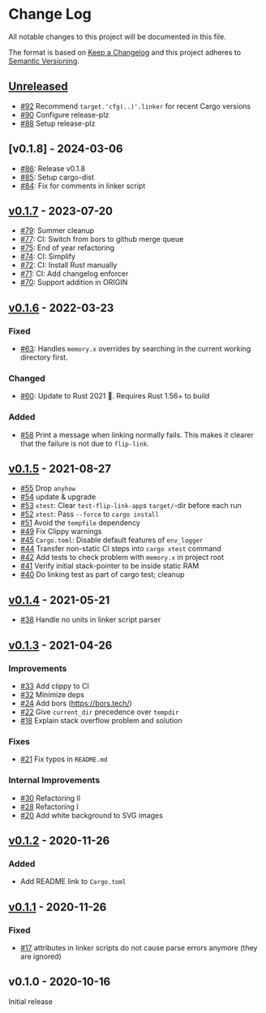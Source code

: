 # Change Log

All notable changes to this project will be documented in this file.

The format is based on [Keep a Changelog](http://keepachangelog.com/)
and this project adheres to [Semantic Versioning](http://semver.org/).

## [Unreleased]

- [#92] Recommend `target.'cfg(..)'.linker` for recent Cargo versions
- [#90] Configure release-plz
- [#88] Setup release-plz

[#92]: https://github.com/knurling-rs/flip-link/pull/92
[#90]: https://github.com/knurling-rs/flip-link/pull/90
[#88]: https://github.com/knurling-rs/flip-link/pull/86

## [v0.1.8] - 2024-03-06

- [#86]: Release v0.1.8
- [#85]: Setup cargo-dist
- [#84]: Fix for comments in linker script

[#86]: https://github.com/knurling-rs/flip-link/pull/86
[#85]: https://github.com/knurling-rs/flip-link/pull/85
[#84]: https://github.com/knurling-rs/flip-link/pull/84

## [v0.1.7] - 2023-07-20

- [#79]: Summer cleanup
- [#77]: CI: Switch from bors to github merge queue
- [#75]: End of year refactoring
- [#74]: CI: Simplify
- [#72]: CI: Install Rust manually
- [#71]: CI: Add changelog enforcer
- [#70]: Support addition in ORIGIN

[#79]: https://github.com/knurling-rs/flip-link/pull/79
[#77]: https://github.com/knurling-rs/flip-link/pull/77
[#75]: https://github.com/knurling-rs/flip-link/pull/75
[#74]: https://github.com/knurling-rs/flip-link/pull/74
[#72]: https://github.com/knurling-rs/flip-link/pull/72
[#71]: https://github.com/knurling-rs/flip-link/pull/71
[#70]: https://github.com/knurling-rs/flip-link/pull/70

## [v0.1.6] - 2022-03-23

### Fixed

- [#63]: Handles `memory.x` overrides by searching in the current working directory first.

[#63]: https://github.com/knurling-rs/flip-link/pull/63

### Changed

- [#60]: Update to Rust 2021 🎉. Requires Rust 1.56+ to build

[#60]: https://github.com/knurling-rs/flip-link/pull/60

### Added

- [#58] Print a message when linking normally fails. This makes it clearer that the failure is not due to `flip-link`.

[#58]: https://github.com/knurling-rs/flip-link/pull/58

## [v0.1.5] - 2021-08-27

- [#55] Drop `anyhow`
- [#54] update & upgrade
- [#53] `xtest`: Clear `test-flip-link-app`s `target/`-dir before each run
- [#52] `xtest`: Pass `--force` to `cargo install`
- [#51] Avoid the `tempfile` dependency
- [#49] Fix Clippy warnings
- [#45] `Cargo.toml`: Disable default features of `env_logger`
- [#44] Transfer non-static CI steps into `cargo xtest` command
- [#42] Add tests to check problem with `memory.x` in project root
- [#41] Verify initial stack-pointer to be inside static RAM
- [#40] Do linking test as part of cargo test; cleanup

[#55]: https://github.com/knurling-rs/flip-link/pull/55
[#54]: https://github.com/knurling-rs/flip-link/pull/54
[#53]: https://github.com/knurling-rs/flip-link/pull/53
[#52]: https://github.com/knurling-rs/flip-link/pull/52
[#51]: https://github.com/knurling-rs/flip-link/pull/51
[#49]: https://github.com/knurling-rs/flip-link/pull/49
[#46]: https://github.com/knurling-rs/flip-link/pull/46
[#42]: https://github.com/knurling-rs/flip-link/pull/42
[#45]: https://github.com/knurling-rs/flip-link/pull/45
[#44]: https://github.com/knurling-rs/flip-link/pull/44
[#41]: https://github.com/knurling-rs/flip-link/pull/41
[#40]: https://github.com/knurling-rs/flip-link/pull/40

## [v0.1.4] - 2021-05-21

- [#38] Handle no units in linker script parser

[#38]: https://github.com/knurling-rs/flip-link/pull/38

## [v0.1.3] - 2021-04-26

### Improvements
- [#33] Add clippy to CI
- [#32] Minimize deps
- [#24] Add bors (https://bors.tech/)
- [#22] Give `current_dir` precedence over `tempdir`
- [#18] Explain stack overflow problem and solution

### Fixes
- [#21] Fix typos in `README.md`

### Internal Improvements
- [#30] Refactoring II
- [#28] Refactoring I
- [#20] Add white background to SVG images

[#33]: https://github.com/knurling-rs/flip-link/pull/33
[#32]: https://github.com/knurling-rs/flip-link/pull/32
[#30]: https://github.com/knurling-rs/flip-link/pull/30
[#28]: https://github.com/knurling-rs/flip-link/pull/28
[#24]: https://github.com/knurling-rs/flip-link/pull/24
[#22]: https://github.com/knurling-rs/flip-link/pull/22
[#21]: https://github.com/knurling-rs/flip-link/pull/21
[#20]: https://github.com/knurling-rs/flip-link/pull/20
[#18]: https://github.com/knurling-rs/flip-link/pull/18

## [v0.1.2] - 2020-11-26

### Added
- Add README link to `Cargo.toml`

## [v0.1.1] - 2020-11-26

### Fixed
- [#17] attributes in linker scripts do not cause parse errors anymore (they are ignored)

[#17]: https://github.com/knurling-rs/flip-link/pull/17

## v0.1.0 - 2020-10-16

Initial release

[Unreleased]: https://github.com/knurling-rs/flip-link/compare/v0.1.8...main
[v0.1.7]: https://github.com/knurling-rs/flip-link/compare/v0.1.7...v0.1.8
[v0.1.7]: https://github.com/knurling-rs/flip-link/compare/v0.1.6...v0.1.7
[v0.1.6]: https://github.com/knurling-rs/flip-link/compare/v0.1.5...v0.1.g
[v0.1.5]: https://github.com/knurling-rs/flip-link/compare/v0.1.4...v0.1.5
[v0.1.4]: https://github.com/knurling-rs/flip-link/compare/v0.1.3...v0.1.4
[v0.1.3]: https://github.com/knurling-rs/flip-link/compare/v0.1.2...v0.1.3
[v0.1.2]: https://github.com/knurling-rs/flip-link/compare/v0.1.1...v0.1.2
[v0.1.1]: https://github.com/knurling-rs/flip-link/compare/v0.1.0...v0.1.1
